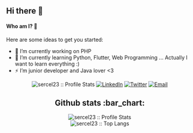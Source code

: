 ## Hi there 👋
#### Who am I? 🤔

Here are some ideas to get you started:

- 🔭 I’m currently working on PHP
- 🌱 I’m currently learning Python, Flutter, Web Programming ... Actually I want to learn everything :)
- ⚡ I’m junior developer and Java lover <3


<p align="center">
<img src="https://komarev.com/ghpvc/?username=mervebilgin&color=red" alt="sercel23 :: Profile Stats"></a>
<a href="https://www.linkedin.com/in/serap-er%C3%A7el-bb53571a8/" target="_blank"><img alt="LinkedIn" src="https://img.shields.io/badge/LinkedIn-@serapErçel-purple?style=flat&logo=linkedin"></a>
<a href="https://twitter.com/ercelserap23/" target="_blank"><img alt="Twitter" src="https://img.shields.io/badge/Twitter-serapErcel-cyan?style=flat&logo=twitter"></a>
<a href="mailto:ercelserap@gmail.com" target="_blank"><img alt="Email" src="https://img.shields.io/badge/Email-ercelserap@gmail.com-blue?style=flat&logo=gmail"></a>
</p>


<h2 align="center">Github stats :bar_chart:</h2>
<p align="center">
  <img src="https://github-readme-stats.vercel.app/api?username=sercel23&show_icons=true&theme=synthwave" alt="sercel23 :: Profile Stats" />
  <br>
  <img src="https://github-readme-stats.vercel.app/api/top-langs/?username=sercel23&langs_count=10&theme=tokyonight&layout=compact" alt="sercel23 :: Top Langs" />
</p>
